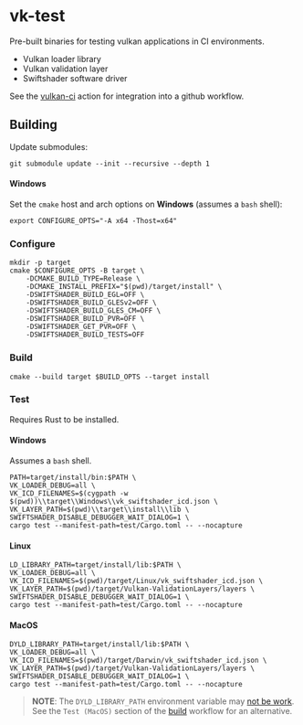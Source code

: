 # vk-test

Pre-built binaries for testing vulkan applications in CI environments.

* Vulkan loader library
* Vulkan validation layer
* Swiftshader software driver

See the [vulkan-ci](https://github.com/aloucks/vulkan-ci) action for integration into a github workflow.

## Building

Update submodules:

    git submodule update --init --recursive --depth 1

#### Windows

Set the `cmake` host and arch options on **Windows** (assumes a `bash` shell):

    export CONFIGURE_OPTS="-A x64 -Thost=x64"

### Configure

    mkdir -p target
    cmake $CONFIGURE_OPTS -B target \
        -DCMAKE_BUILD_TYPE=Release \
        -DCMAKE_INSTALL_PREFIX="$(pwd)/target/install" \
        -DSWIFTSHADER_BUILD_EGL=OFF \
        -DSWIFTSHADER_BUILD_GLESv2=OFF \
        -DSWIFTSHADER_BUILD_GLES_CM=OFF \
        -DSWIFTSHADER_BUILD_PVR=OFF \
        -DSWIFTSHADER_GET_PVR=OFF \
        -DSWIFTSHADER_BUILD_TESTS=OFF

### Build

    cmake --build target $BUILD_OPTS --target install

### Test 

Requires Rust to be installed.

#### Windows

Assumes a `bash` shell.

    PATH=target/install/bin:$PATH \
    VK_LOADER_DEBUG=all \
    VK_ICD_FILENAMES=$(cygpath -w $(pwd))\\target\\Windows\\vk_swiftshader_icd.json \
    VK_LAYER_PATH=$(pwd)\\target\\install\\lib \
    SWIFTSHADER_DISABLE_DEBUGGER_WAIT_DIALOG=1 \
    cargo test --manifest-path=test/Cargo.toml -- --nocapture

#### Linux

    LD_LIBRARY_PATH=target/install/lib:$PATH \
    VK_LOADER_DEBUG=all \
    VK_ICD_FILENAMES=$(pwd)/target/Linux/vk_swiftshader_icd.json \
    VK_LAYER_PATH=$(pwd)/target/Vulkan-ValidationLayers/layers \
    SWIFTSHADER_DISABLE_DEBUGGER_WAIT_DIALOG=1 \
    cargo test --manifest-path=test/Cargo.toml -- --nocapture

#### MacOS

    DYLD_LIBRARY_PATH=target/install/lib:$PATH \
    VK_LOADER_DEBUG=all \
    VK_ICD_FILENAMES=$(pwd)/target/Darwin/vk_swiftshader_icd.json \
    VK_LAYER_PATH=$(pwd)/target/Vulkan-ValidationLayers/layers \
    SWIFTSHADER_DISABLE_DEBUGGER_WAIT_DIALOG=1 \
    cargo test --manifest-path=test/Cargo.toml -- --nocapture

> **NOTE**: The `DYLD_LIBRARY_PATH` environment variable may [not be work](https://developer.apple.com/library/archive/documentation/Security/Conceptual/System_Integrity_Protection_Guide/RuntimeProtections/RuntimeProtections.html).
See the `Test (MacOS)` section of the [build](.github/workflows/build.yml) workflow for an alternative.